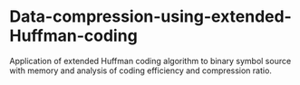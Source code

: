 # Data-compression-using-extended-Huffman-coding
Application of extended Huffman coding algorithm to binary symbol source with memory and analysis of coding efficiency and compression ratio.
